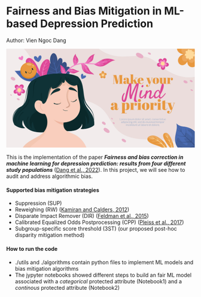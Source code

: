 # Fairness and Bias Mitigation in ML-based Depression Prediction
Author: Vien Ngoc Dang

<img src="imgs/banner.jpg" >

This is the implementation of the paper <b><i>Fairness and bias correction in machine learning for depression prediction: results from four different study populations</i></b> ([Dang et al., 2022](https://arxiv.org/abs/2211.05321)). In this project, we will see how to audit and address algorithmic bias. 

#### Supported bias mitigation strategies
* Suppression (SUP)
* Reweighing (RW) ([Kamiran and Calders, 2012](https://link.springer.com/article/10.1007/s10115-011-0463-8))
* Disparate Impact Remover (DIR) ([Feldman et al., 2015](https://dl.acm.org/doi/10.1145/2783258.2783311))
* Calibrated Equalized Odds Postprocessing (CPP) ([Pleiss et al., 2017](https://papers.nips.cc/paper/2017/hash/b8b9c74ac526fffbeb2d39ab038d1cd7-Abstract.html))
* Subgroup-specific score threshold (3ST) (our proposed post-hoc disparity mitigation method)

#### How to run the code
* ./utils and ./algorithms contain python files to implement ML models and bias mitigation algorithms
* The jypyter notebooks showed different steps to build an fair ML model associated with a *categorical* protected attribute (Notebook1) and a *continous* protected attribute (Notebook2)

